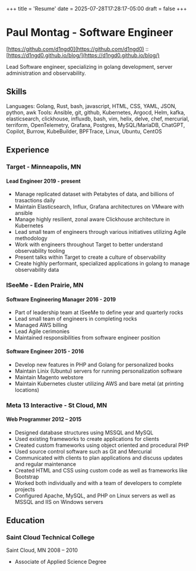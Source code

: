 +++
title = 'Resume'
date = 2025-07-28T17:28:17-05:00
draft = false
+++

# Paul Montag - Software Engineer

[https://github.com/d1ngd0](https://github.com/d1ngd0) :: [https://d1ngd0.github.io/blog/](https://d1ngd0.github.io/blog/)

Lead Software engineer, specializing in golang development, server administration and observability.

<!-- TODO: Add stuff about how you are a good leader, how you automate simple things with bash and complicated things with well thought out software. -->

## Skills

Languages: Golang, Rust, bash, javascript, HTML, CSS, YAML, JSON, python, awk
Tools: Ansible, git, github, Kubernetes, Argocd, Helm, kafka, elasticsearch, clickhouse, influxdb, bash, vim, helix, delve, chef, mercurial, terriform, OpenTelemetry, Grafana, Postgres, MySQL/MariaDB, ChatGPT, Copilot, Burrow, KubeBuilder, BPFTrace, Linux, Ubuntu, CentOS

## Experience

### Target - Minneapolis, MN

#### Lead Engineer 2019 - present

- Manage replicated dataset with Petabytes of data, and billions of trasactions daily
- Maintain Elasticsearch, Influx, Grafana architectures on VMware with ansible
- Manage highly resilient, zonal aware Clickhouse architecture in Kubernetes
- Lead small team of engineers through various initiatives utilizing Agile methodology
- Work with engineers throughout Target to better understand observability tooling
- Present talks within Target to create a culture of observability
- Create highly performant, specialized applications in golang to manage observability data

### ISeeMe - Eden Prairie, MN

#### Software Engineering Manager 2016 - 2019
- Part of leadership team at ISeeMe to define year and quarterly rocks
- Lead small team of engineers in completing rocks
- Managed AWS billing
- Lead Agile cerimonies
- Maintained responsibilities from software engineer position

#### Software Engineer 2015 - 2016
- Develop new features in PHP and Golang for personalized books
- Maintain Linix (Ubuntu) servers for running personalization software
- Maintain Magento webstore
- Maintain Kubernetes cluster utilizing AWS and bare metal (at printing locations)

### Meta 13 Interactive - St Cloud, MN

#### Web Programmer 2012 – 2015
- Designed database structures using MSSQL and MySQL
- Used existing frameworks to create applications for clients
- Created custom frameworks using object oriented and procedural PHP
- Used source control software such as Git and Mercurial
- Communicated with clients to plan applications and discuss updates and regular maintenance
- Created HTML and CSS using custom code as well as frameworks like Bootstrap
- Worked both individually and with a team of developers to complete projects
- Configured Apache, MySQL, and PHP on Linux servers as well as MSSQL and IIS on Windows servers

## Education

### Saint Cloud Technical College
Saint Cloud, MN 2008 – 2010

- Associate of Applied Science Degree
